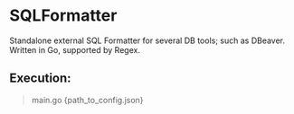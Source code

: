 # SQLFormatter

Standalone external SQL Formatter for several DB tools; such as DBeaver.
Written in Go, supported by Regex.

## Execution:
> main.go {path_to_config.json}

